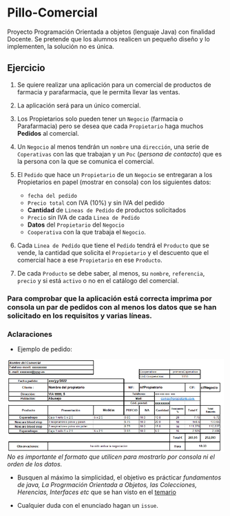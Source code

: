 # Pillo-Comercial
Proyecto Programación Orientada a objetos (lenguaje Java) con finalidad Docente. Se pretende que los alumnos realicen un pequeño diseño y lo implementen, la solución no es única.

## Ejercicio

1. Se quiere realizar una aplicación para un comercial de productos de farmacia y parafarmacia, que le permita llevar las ventas.   
1. La aplicación será para un único comercial.
1. Los Propietarios solo pueden tener un `Negocio` (farmacia o Parafarmacia) pero se desea que cada `Propietario` haga muchos **Pedidos** al comercial.  
1. Un `Negocio` al menos tendrán un `nombre` una `dirección`, una serie de `Coperativas` con las que trabajan y un `Poc` (_persona de contacto_) que es la persona con la que se comunica el comercial.  
1. El `Pedido` que hace un `Propietario` de un `Negocio` se entregaran a los Propietarios en papel (mostrar en consola)  con los siguientes datos:
    * `fecha del pedido`  
    * `Precio total` con IVA (10%) y sin IVA del pedido
    * **Cantidad** de `Lineas de Pedido`  de productos solicitados 
    * `Precio` sin IVA de  cada `Linea de Pedido`
    * **Datos** del `Propietario` del `Negocio` 
    * `Cooperativa` con la que trabaja el `Negocio`.

1. Cada `Linea de Pedido` que tiene el `Pedido` tendrá el `Producto` que se vende, la cantidad que solicita el `Propietario` y el descuento que el comercial hace a ese `Propietario` en ese `Producto`.   
1. De cada `Producto`  se debe saber, al menos, su `nombre`, `referencia`, `precio`  y si está `activo` o no en el catálogo del comercial.

### Para comprobar que la aplicación está correcta imprima por consola un par de pedidos con al menos los datos que se han solicitado en los requisitos y varias líneas.

### Aclaraciones 

- Ejemplo de pedido:

![Ejemplo Pedido](./assets/ejemploPedido.gif "No es importante el formato que utilicen para mostrarlo por consola ni el orden de los datos")  
*No es importante el formato que utilicen para mostrarlo por consola ni el orden de los datos.*

- Busquen al máximo la simplicidad, el objetivo es prácticar _fundamentos de java, La Progrmación Orientada a Objetos, las Colecciones, Herencias, Interfaces etc_ que se han visto en el [temario](https://slides.com/kzurro) 

- Cualquier duda con el enunciado hagan un `issue`.
